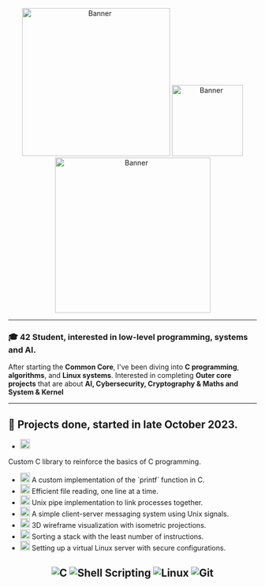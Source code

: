 <div align="center">
  <img src="https://tenor.com/fr/view/danganronpa-celestia-beautiful-gif-8122123.gif" alt="Banner" width="300"/>
  <img src="https://tenor.com/view/celestia-celestia-ludenberg-danganronpa-gif-22143720.gif" alt="Banner" width="144"/>
  <img src="https://tenor.com/fr/view/celeste-celestia-ludenberg-danganronpa-celeste-ludenberg-trigger-happy-havoc-gif-22269439.gif" alt="Banner" width="315"/>
</div>

---
### 🎓 42 Student, interested in low-level programming, systems and AI.

After starting the **Common Core**, I've been diving into **C programming**, **algorithms**, and **Linux systems**. Interested in completing **Outer core projects** that are about **AI, Cybersecurity, Cryptography & Maths and System & Kernel**

---

## 🌟 Projects done, started in late October 2023.

- <img src="https://img.shields.io/badge/-Libft-blue?style=for-the-badge&logo=c&logoColor=white" alt="Libft" height="20"/> 
Custom C library to reinforce the basics of C programming.

- <img src="https://img.shields.io/badge/-Printf-purple?style=for-the-badge&logo=c&logoColor=white" alt="Printf" height="20"/>  
  A custom implementation of the `printf` function in C.

- <img src="https://img.shields.io/badge/-Get_Next_Line-green?style=for-the-badge&logo=c&logoColor=white" alt="GetNextLine" height="20"/>  
  Efficient file reading, one line at a time.

- <img src="https://img.shields.io/badge/-Pipex-orange?style=for-the-badge&logo=linux&logoColor=white" alt="Pipex" height="20"/>  
  Unix pipe implementation to link processes together.

- <img src="https://img.shields.io/badge/-Minitalk-red?style=for-the-badge&logo=signal&logoColor=white" alt="Minitalk" height="20"/>  
  A simple client-server messaging system using Unix signals.

- <img src="https://img.shields.io/badge/-FDF-teal?style=for-the-badge&logo=3d&logoColor=white" alt="FDF" height="20"/>  
  3D wireframe visualization with isometric projections.

- <img src="https://img.shields.io/badge/-Push_Swap-yellow?style=for-the-badge&logo=algorithm&logoColor=black" alt="Push_swap" height="20"/>  
  Sorting a stack with the least number of instructions.

- <img src="https://img.shields.io/badge/-Born2beRoot-gray?style=for-the-badge&logo=linux&logoColor=white" alt="Born2beroot" height="20"/>  
  Setting up a virtual Linux server with secure configurations.

<div align="center">
  
![C](https://img.shields.io/badge/-C-00599C?style=for-the-badge&logo=c&logoColor=white)
![Shell Scripting](https://img.shields.io/badge/-Shell_Scripting-4EAA25?style=for-the-badge&logo=gnu-bash&logoColor=white)
![Linux](https://img.shields.io/badge/-Linux-FCC624?style=for-the-badge&logo=linux&logoColor=black)
![Git](https://img.shields.io/badge/-Git-F05032?style=for-the-badge&logo=git&logoColor=white)
---
</div>
